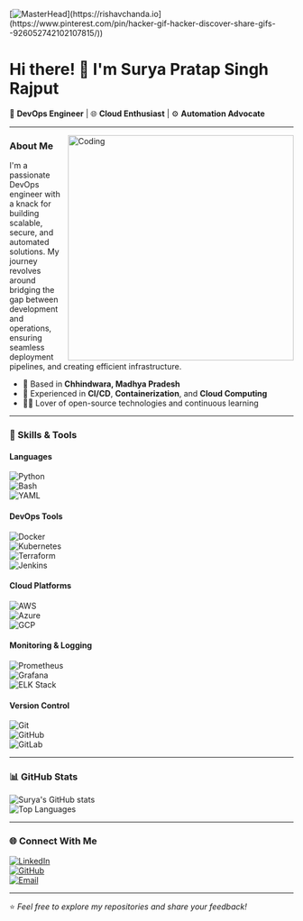 [![MasterHead]([https://1.bp.blogspot.com/-7A4WynwLsM...)](https://rishavchanda.io](https://www.pinterest.com/pin/hacker-gif-hacker-discover-share-gifs--926052742102107815/))

# Hi there! 👋 I'm Surya Pratap Singh Rajput  

🚀 **DevOps Engineer** | 🌐 **Cloud Enthusiast** | ⚙️ **Automation Advocate**  

---
<img align="right" alt="Coding" width="400" src="https://user-images.githubusercontent.com/115187902/230700872-d5f44b85-56c7-4e27-80a4-6e2db901e60c.gif">

### About Me  
I'm a passionate DevOps engineer with a knack for building scalable, secure, and automated solutions. My journey revolves around bridging the gap between development and operations, ensuring seamless deployment pipelines, and creating efficient infrastructure.  

- 🏡 Based in **Chhindwara, Madhya Pradesh**  
- 💼 Experienced in **CI/CD**, **Containerization**, and **Cloud Computing**  
- 🧑‍💻 Lover of open-source technologies and continuous learning  

---

### 🔧 Skills & Tools  

#### **Languages**  
![Python](https://img.shields.io/badge/-Python-3776AB?logo=python&logoColor=white&style=flat-square)  
![Bash](https://img.shields.io/badge/-Bash-4EAA25?logo=gnu-bash&logoColor=white&style=flat-square)  
![YAML](https://img.shields.io/badge/-YAML-000?logo=yaml&logoColor=white&style=flat-square)  

#### **DevOps Tools**  
![Docker](https://img.shields.io/badge/-Docker-2496ED?logo=docker&logoColor=white&style=flat-square)  
![Kubernetes](https://img.shields.io/badge/-Kubernetes-326CE5?logo=kubernetes&logoColor=white&style=flat-square)  
![Terraform](https://img.shields.io/badge/-Terraform-623CE4?logo=terraform&logoColor=white&style=flat-square)  
![Jenkins](https://img.shields.io/badge/-Jenkins-D24939?logo=jenkins&logoColor=white&style=flat-square)  

#### **Cloud Platforms**  
![AWS](https://img.shields.io/badge/-AWS-232F3E?logo=amazon-aws&logoColor=white&style=flat-square)  
![Azure](https://img.shields.io/badge/-Azure-0078D4?logo=microsoft-azure&logoColor=white&style=flat-square)  
![GCP](https://img.shields.io/badge/-GCP-4285F4?logo=google-cloud&logoColor=white&style=flat-square)  

#### **Monitoring & Logging**  
![Prometheus](https://img.shields.io/badge/-Prometheus-E6522C?logo=prometheus&logoColor=white&style=flat-square)  
![Grafana](https://img.shields.io/badge/-Grafana-F46800?logo=grafana&logoColor=white&style=flat-square)  
![ELK Stack](https://img.shields.io/badge/-ELK%20Stack-005571?logo=elasticsearch&logoColor=white&style=flat-square)  

#### **Version Control**  
![Git](https://img.shields.io/badge/-Git-F05032?logo=git&logoColor=white&style=flat-square)  
![GitHub](https://img.shields.io/badge/-GitHub-181717?logo=github&logoColor=white&style=flat-square)  
![GitLab](https://img.shields.io/badge/-GitLab-FC6D26?logo=gitlab&logoColor=white&style=flat-square)  

---

### 📊 GitHub Stats  

![Surya's GitHub stats](https://github-readme-stats.vercel.app/api?username=YourGitHubUsername&show_icons=true&theme=radical)  
![Top Languages](https://github-readme-stats.vercel.app/api/top-langs/?username=YourGitHubUsername&layout=compact&theme=radical)  

---

### 🌐 Connect With Me  

[![LinkedIn](https://img.shields.io/badge/-LinkedIn-0077B5?logo=linkedin&logoColor=white&style=flat-square)](https://linkedin.com/in/your-linkedin-profile)  
[![GitHub](https://img.shields.io/badge/-GitHub-181717?logo=github&logoColor=white&style=flat-square)](https://github.com/YourGitHubUsername)  
[![Email](https://img.shields.io/badge/-Email-D14836?logo=gmail&logoColor=white&style=flat-square)](mailto:your-email@example.com)  

---

⭐️ *Feel free to explore my repositories and share your feedback!*  
